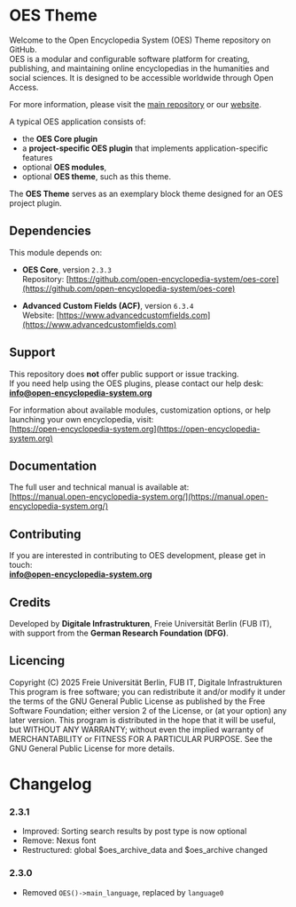 # OES Theme
Welcome to the Open Encyclopedia System (OES) Theme repository on GitHub.  
OES is a modular and configurable software platform for creating, publishing, and maintaining online encyclopedias in the humanities and social sciences. It is designed to be accessible worldwide through Open Access.

For more information, please visit the [main repository](https://github.com/open-encyclopedia-system) or our [website](https://open-encyclopedia-system.org).

A typical OES application consists of:
- the **OES Core plugin**
- a **project-specific OES plugin** that implements application-specific features
- optional **OES modules**,
- optional **OES theme**, such as this theme.

The **OES Theme** serves as an exemplary block theme designed for an OES project plugin.

## Dependencies
This module depends on:

- **OES Core**, version `2.3.3`  
  Repository: [https://github.com/open-encyclopedia-system/oes-core](https://github.com/open-encyclopedia-system/oes-core)

- **Advanced Custom Fields (ACF)**, version `6.3.4`  
  Website: [https://www.advancedcustomfields.com](https://www.advancedcustomfields.com)

## Support
This repository does **not** offer public support or issue tracking.  
If you need help using the OES plugins, please contact our help desk:  
**info@open-encyclopedia-system.org**

For information about available modules, customization options, or help launching your own encyclopedia, visit:  
[https://open-encyclopedia-system.org](https://open-encyclopedia-system.org)

## Documentation
The full user and technical manual is available at:  
[https://manual.open-encyclopedia-system.org/](https://manual.open-encyclopedia-system.org/)

## Contributing
If you are interested in contributing to OES development, please get in touch:  
**info@open-encyclopedia-system.org**

## Credits
Developed by **Digitale Infrastrukturen**, Freie Universität Berlin (FUB IT),  
with support from the **German Research Foundation (DFG)**.

## Licencing
Copyright (C) 2025
Freie Universität Berlin, FUB IT, Digitale Infrastrukturen
This program is free software; you can redistribute it and/or modify it under the terms of the GNU General Public
License as published by the Free Software Foundation; either version 2 of the License, or (at your option) any later
version.
This program is distributed in the hope that it will be useful, but WITHOUT ANY WARRANTY; without even the implied
warranty of MERCHANTABILITY or FITNESS FOR A PARTICULAR PURPOSE.  See the GNU General Public License for more details.

# Changelog

### 2.3.1
- Improved: Sorting search results by post type is now optional
- Remove: Nexus font
- Restructured: global $oes_archive_data and $oes_archive changed

### 2.3.0
- Removed `OES()->main_language`, replaced by `language0`